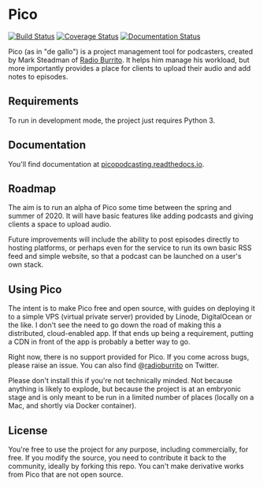 # Pico

[![Build Status](https://travis-ci.com/Podiant/pico.svg?branch=master)](https://travis-ci.com/Podiant/pico)
[![Coverage Status](https://coveralls.io/repos/github/Podiant/pico/badge.svg?branch=master)](https://coveralls.io/github/Podiant/pico?branch=master)
[![Documentation Status](https://readthedocs.org/projects/picopodcasting/badge/?version=latest)](https://picopodcasting.readthedocs.io/en/latest/)

Pico (as in "de gallo") is a project management tool for podcasters, created by Mark Steadman of [Radio Burrito](https://radioburrito.com/). It helps him manage his workload, but more importantly provides a place for clients to upload their audio and add notes to episodes.

## Requirements

To run in development mode, the project just requires Python 3.

## Documentation

You'll find documentation at [picopodcasting.readthedocs.io](https://picopodcasting.readthedocs.io/en/latest/).

## Roadmap

The aim is to run an alpha of Pico some time between the spring and summer of 2020. It will have basic features like adding podcasts and giving clients a space to upload audio.

Future improvements will include the ability to post episodes directly to hosting platforms, or perhaps even for the service to run its own basic RSS feed and simple website, so that a podcast can be launched on a user's own stack.

## Using Pico

The intent is to make Pico free and open source, with guides on deploying it to a simple VPS (virtual private server) provided by Linode, DigitalOcean or the like. I don't see the need to go down the road of making this a distributed, cloud-enabled app. If that ends up being a requirement, putting a CDN in front of the app is probably a better way to go.

Right now, there is no support provided for Pico. If you come across bugs, please raise an issue. You can also find @[radioburrito](https://twitter.com/radioburrito/) on Twitter.

Please don't install this if you're not technically minded. Not because anything is likely to explode, but because the project is at an embryonic stage and is only meant to be run in a limited number of places (locally on a Mac, and shortly via Docker container).

## License

You're free to use the project for any purpose, including commercially, for free. If you modify the source, you need to contribute it back to the community, ideally by forking this repo. You can't make derivative works from Pico that are not open source.
